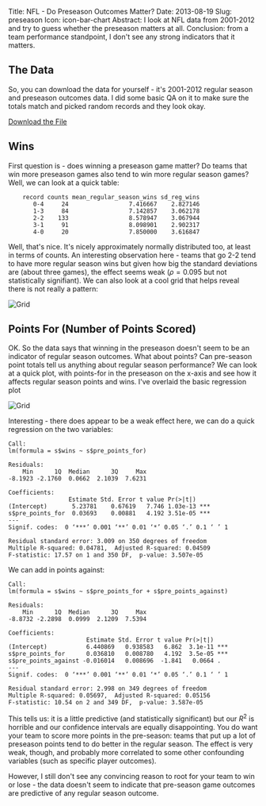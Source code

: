 Title: NFL - Do Preseason Outcomes Matter?
Date: 2013-08-19
Slug: preseason
Icon: icon-bar-chart
Abstract: I look at NFL data from 2001-2012 and try to guess whether the preseason matters at all. Conclusion: from a team performance standpoint, I don't see any strong indicators that it matters.

The Data
--------------
So, you can download the data for yourself - it's 2001-2012 regular season and preseason outcomes data. I did some basic QA on it to make sure the totals match and picked random records and they look okay. 

[Download the File](|filename|/data/season_stats_2001_2012.tsv)

Wins 
---------------
First question is - does winning a preseason game matter? Do teams that win more preseason games also tend to win more regular season games?  Well, we can look at a quick table:
```
    record counts mean_regular_season_wins sd_reg_wins
       0-4     24                 7.416667    2.827146
       1-3     84                 7.142857    3.062178
       2-2    133                 8.578947    3.067944
       3-1     91                 8.098901    2.902317
       4-0     20                 7.850000    3.616847
```

Well, that's nice. It's nicely approximately normally distributed too, at least in terms of counts. An interesting observation here - teams that go 2-2 tend to have more regular season wins but given how big the standard deviations are (about three games), the effect seems  weak ($\rho = 0.095$ but not statistically signifiant). We can also look at a cool grid that helps reveal there is not really a pattern:

![Grid](|filename|/images/preseason_grid.png)

Points For (Number of Points Scored)
----------------------------
OK. So the data says that winning in the preseason doesn't seem to be an indicator of regular season outcomes. What about points? Can pre-season point totals tell us anything about regular season performance? We can look at a quick plot, with points-for in the preseason on the x-axis and see how it affects regular season points and wins. I've overlaid the basic regression plot

![Grid](|filename|/images/preseason_points_for.png)

Interesting - there does appear to be a weak effect here, we can do a quick regression on the two variables:
```
Call:
lm(formula = s$wins ~ s$pre_points_for)

Residuals:
    Min      1Q  Median      3Q     Max 
-8.1923 -2.1760  0.0662  2.1039  7.6231 

Coefficients:
                 Estimate Std. Error t value Pr(>|t|)    
(Intercept)       5.23781    0.67619   7.746 1.03e-13 ***
s$pre_points_for  0.03693    0.00881   4.192 3.51e-05 ***
---
Signif. codes:  0 ‘***’ 0.001 ‘**’ 0.01 ‘*’ 0.05 ‘.’ 0.1 ‘ ’ 1 

Residual standard error: 3.009 on 350 degrees of freedom
Multiple R-squared: 0.04781,  Adjusted R-squared: 0.04509 
F-statistic: 17.57 on 1 and 350 DF,  p-value: 3.507e-05 
```
We can add in points against:
```
Call:
lm(formula = s$wins ~ s$pre_points_for + s$pre_points_against)

Residuals:
    Min      1Q  Median      3Q     Max 
-8.8732 -2.2898  0.0999  2.1209  7.5394 

Coefficients:
                      Estimate Std. Error t value Pr(>|t|)    
(Intercept)           6.440869   0.938583   6.862  3.1e-11 ***
s$pre_points_for      0.036810   0.008780   4.192  3.5e-05 ***
s$pre_points_against -0.016014   0.008696  -1.841   0.0664 .  
---
Signif. codes:  0 ‘***’ 0.001 ‘**’ 0.01 ‘*’ 0.05 ‘.’ 0.1 ‘ ’ 1 

Residual standard error: 2.998 on 349 degrees of freedom
Multiple R-squared: 0.05697,  Adjusted R-squared: 0.05156 
F-statistic: 10.54 on 2 and 349 DF,  p-value: 3.587e-05 
```

This tells us: it is a little predictive (and statistically significant) but our $R^2$ is horrible and our confidence intervals are equally disappointing. You do want your team to score more points in the pre-season: teams that put up a lot of preseason points tend to do better in the regular season. The effect is very weak, though, and probably more correlated to some other confounding variables (such as specific player outcomes).

However, I still don't see any convincing reason to root for your team to win or lose - the data doesn't seem to indicate that pre-season game outcomes are predictive of any regular season outcome.
